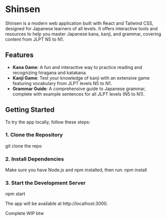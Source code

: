 # Shinsen

Shinsen is a modern web application built with React and Tailwind CSS, designed for Japanese learners of all levels. It offers interactive tools and resources to help you master Japanese kana, kanji, and grammar, covering content from JLPT N5 to N1.

## Features

- **Kana Game**: A fun and interactive way to practice reading and recognizing hiragana and katakana.
- **Kanji Game**: Test your knowledge of kanji with an extensive game featuring vocabulary from JLPT levels N5 to N1.
- **Grammar Guide**: A comprehensive guide to Japanese grammar, complete with example sentences for all JLPT levels (N5 to N1).

## Getting Started

To try the app locally, follow these steps:

### 1. Clone the Repository
git clone the repo

### 2. Install Dependencies
Make sure you have Node.js and npm installed, then run:
npm install

### 3. Start the Development Server
npm start

The app will be available at http://localhost:3000.

Complete WIP btw
